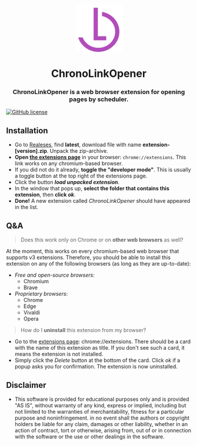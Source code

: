<div align="center">
    <img src="https://github.com/secondtonone/scheduled-open-extension/blob/main/public/logo/logo-128.png"/>
    <h1>ChronoLinkOpener</h1>
    <h3>ChronoLinkOpener is a web browser extension for opening pages by scheduler.</h3>
</div>

[![GitHub license](https://img.shields.io/badge/license-MIT-4a32c3.svg)](https://github.com/secondtonone/scheduled-open-extension/blob/main/LICENSE)

## Installation
- Go to [Realeses](https://github.com/secondtonone/scheduled-open-extension/releases), find **latest**, download file with name **extension-[version].zip**. Unpack the zip-archive.
- **Open [the extensions page](chrome://extensions)** in your browser: `chrome://extensions`. This link works on any chromium-based browser.
- If you did not do it already, **toggle the "developer mode"**. This is usually a toggle button at the top right of the extensions page.
- Click the button **_load unpacked extension_**.
- In the window that pops up, **select the folder that contains this extension**, then **click _ok_**.
- **Done!** A new extension called _ChronoLinkOpener_ should have appeared in the list.

## Q&A
> Does this work only on Chrome or on **other web browsers** as well?

At the moment, this works on every chromium-based web browser that supports v3 extensions.
Therefore, you should be able to install this extension on any of the following browsers (as long as they are up-to-date):
- _Free and open-source browsers_:
    - Chromium
    - Brave
- _Proprietary browsers_:
    - Chrome
    - Edge
    - Vivaldi
    - Opera

> How do I **uninstall** this extension from my browser?

- Go to the [extensions page](chrome://extensions): chrome://extensions.
  There should be a card with the name of this extension as title.
  If you don't see such a card, it means the extension is not installed.
- Simply click the _Delete_ button at the bottom of the card. Click _ok_ if a popup asks you for confirmation. The extension is now uninstalled.

## Disclaimer
* This software is provided for educational purposes only and
is provided "AS IS", without warranty of any kind, express or
implied, including but not limited to the warranties of merchantability,
fitness for a particular purpose and noninfringement. in no event shall the
authors or copyright holders be liable for any claim, damages or other
liability, whether in an action of contract, tort or otherwise, arising from,
out of or in connection with the software or the use or other dealings in the
software.
